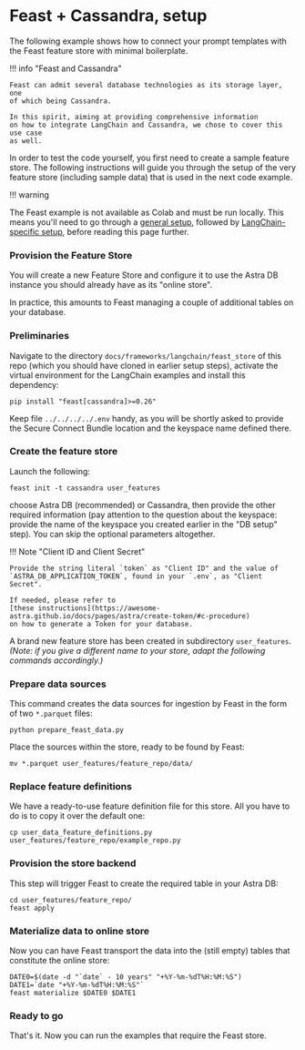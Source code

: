 # Feast + Cassandra, setup

The following example shows how to connect your prompt templates
with the Feast feature store with minimal boilerplate.

!!! info "Feast and Cassandra"

    Feast can admit several database technologies as its storage layer, one
    of which being Cassandra.

    In this spirit, aiming at providing comprehensive information
    on how to integrate LangChain and Cassandra, we chose to cover this use case
    as well.

In order to test the code yourself, you first need to create a sample
feature store. The following instructions will guide you through the
setup of the very feature store (including sample data) that is used
in the next code example.

!!! warning

The Feast example is not available as Colab and must be run locally.
This means you'll need to go through a
[general setup](/more_info/#run-with-local-jupyter),
followed by
[LangChain-specific setup](/frameworks/langchain/setup/),
before reading this page further.

### Provision the Feature Store

You will create a new Feature Store and configure it to use
the Astra DB instance you should already have as its "online store".

In practice, this amounts to Feast managing a couple of additional tables
on your database.

### Preliminaries

Navigate to the directory `docs/frameworks/langchain/feast_store` of this
repo (which you should have cloned in earlier setup steps),
activate the virtual environment for the LangChain examples
and install this dependency:

```
pip install "feast[cassandra]>=0.26"
```

Keep file `../../../../.env` handy, as you will be shortly asked to provide
the Secure Connect Bundle location and the keyspace name defined there.

### Create the feature store

Launch the following:

```
feast init -t cassandra user_features
```

choose Astra DB (recommended) or Cassandra,
then provide the other required information (pay attention
to the question about the keyspace: provide the name of the keyspace you
created earlier in the "DB setup" step).
You can skip the optional parameters altogether.

!!! Note "Client ID and Client Secret"

    Provide the string literal `token` as "Client ID" and the value of
    `ASTRA_DB_APPLICATION_TOKEN`, found in your `.env`, as "Client Secret".

    If needed, please refer to
    [these instructions](https://awesome-astra.github.io/docs/pages/astra/create-token/#c-procedure)
    on how to generate a Token for your database.

A brand new feature store has been created in subdirectory `user_features`.
_(Note: if you give a different name to your store,_
_adapt the following commands accordingly.)_

### Prepare data sources

This command creates the data sources for ingestion by Feast
in the form of two `*.parquet` files:

```
python prepare_feast_data.py
```

Place the sources within the store, ready to be found by Feast:

```
mv *.parquet user_features/feature_repo/data/
```

### Replace feature definitions

We have a ready-to-use feature definition file for this store.
All you have to do is to copy it over the default one:

```
cp user_data_feature_definitions.py user_features/feature_repo/example_repo.py
```

### Provision the store backend

This step will trigger Feast to create the required table in your Astra DB:

```
cd user_features/feature_repo/
feast apply
```

### Materialize data to online store

Now you can have Feast transport the data into the (still empty) tables that
constitute the online store:

```
DATE0=$(date -d "`date` - 10 years" "+%Y-%m-%dT%H:%M:%S")
DATE1=`date "+%Y-%m-%dT%H:%M:%S"`
feast materialize $DATE0 $DATE1
```

### Ready to go

That's it. Now you can run the examples that require the Feast store.

